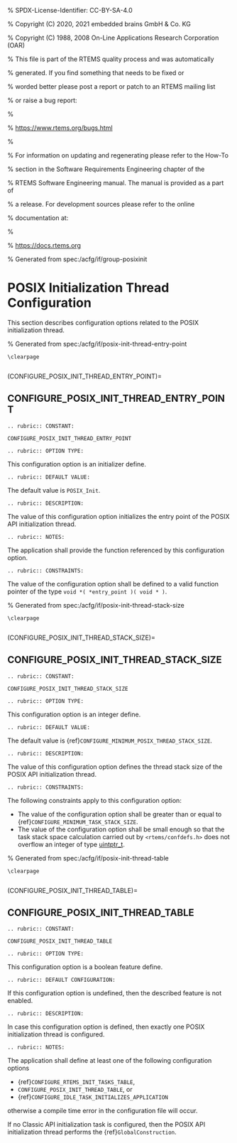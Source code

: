 % SPDX-License-Identifier: CC-BY-SA-4.0

% Copyright (C) 2020, 2021 embedded brains GmbH & Co. KG

% Copyright (C) 1988, 2008 On-Line Applications Research Corporation (OAR)

% This file is part of the RTEMS quality process and was automatically

% generated.  If you find something that needs to be fixed or

% worded better please post a report or patch to an RTEMS mailing list

% or raise a bug report:

%

% https://www.rtems.org/bugs.html

%

% For information on updating and regenerating please refer to the How-To

% section in the Software Requirements Engineering chapter of the

% RTEMS Software Engineering manual.  The manual is provided as a part of

% a release.  For development sources please refer to the online

% documentation at:

%

% https://docs.rtems.org

% Generated from spec:/acfg/if/group-posixinit

# POSIX Initialization Thread Configuration

This section describes configuration options related to the POSIX
initialization thread.

% Generated from spec:/acfg/if/posix-init-thread-entry-point

```{raw} latex
\clearpage
```

```{index} CONFIGURE_POSIX_INIT_THREAD_ENTRY_POINT
```

(CONFIGURE_POSIX_INIT_THREAD_ENTRY_POINT)=

## CONFIGURE_POSIX_INIT_THREAD_ENTRY_POINT

```{eval-rst}
.. rubric:: CONSTANT:
```

`CONFIGURE_POSIX_INIT_THREAD_ENTRY_POINT`

```{eval-rst}
.. rubric:: OPTION TYPE:
```

This configuration option is an initializer define.

```{eval-rst}
.. rubric:: DEFAULT VALUE:
```

The default value is `POSIX_Init`.

```{eval-rst}
.. rubric:: DESCRIPTION:
```

The value of this configuration option initializes the entry point of the
POSIX API initialization thread.

```{eval-rst}
.. rubric:: NOTES:
```

The application shall provide the function referenced by this configuration
option.

```{eval-rst}
.. rubric:: CONSTRAINTS:
```

The value of the configuration option shall be defined to a valid function
pointer of the type `void *( *entry_point )( void * )`.

% Generated from spec:/acfg/if/posix-init-thread-stack-size

```{raw} latex
\clearpage
```

```{index} CONFIGURE_POSIX_INIT_THREAD_STACK_SIZE
```

(CONFIGURE_POSIX_INIT_THREAD_STACK_SIZE)=

## CONFIGURE_POSIX_INIT_THREAD_STACK_SIZE

```{eval-rst}
.. rubric:: CONSTANT:
```

`CONFIGURE_POSIX_INIT_THREAD_STACK_SIZE`

```{eval-rst}
.. rubric:: OPTION TYPE:
```

This configuration option is an integer define.

```{eval-rst}
.. rubric:: DEFAULT VALUE:
```

The default value is {ref}`CONFIGURE_MINIMUM_POSIX_THREAD_STACK_SIZE`.

```{eval-rst}
.. rubric:: DESCRIPTION:
```

The value of this configuration option defines the thread stack size of the
POSIX API initialization thread.

```{eval-rst}
.. rubric:: CONSTRAINTS:
```

The following constraints apply to this configuration option:

- The value of the configuration option shall be greater than or equal to
  {ref}`CONFIGURE_MINIMUM_TASK_STACK_SIZE`.
- The value of the configuration option shall be small enough so that the task
  stack space calculation carried out by `<rtems/confdefs.h>` does not
  overflow an integer of type [uintptr_t](https://en.cppreference.com/w/c/types/integer).

% Generated from spec:/acfg/if/posix-init-thread-table

```{raw} latex
\clearpage
```

```{index} CONFIGURE_POSIX_INIT_THREAD_TABLE
```

(CONFIGURE_POSIX_INIT_THREAD_TABLE)=

## CONFIGURE_POSIX_INIT_THREAD_TABLE

```{eval-rst}
.. rubric:: CONSTANT:
```

`CONFIGURE_POSIX_INIT_THREAD_TABLE`

```{eval-rst}
.. rubric:: OPTION TYPE:
```

This configuration option is a boolean feature define.

```{eval-rst}
.. rubric:: DEFAULT CONFIGURATION:
```

If this configuration option is undefined, then the described feature is not
enabled.

```{eval-rst}
.. rubric:: DESCRIPTION:
```

In case this configuration option is defined, then exactly one POSIX
initialization thread is configured.

```{eval-rst}
.. rubric:: NOTES:
```

The application shall define at least one of the following configuration
options

- {ref}`CONFIGURE_RTEMS_INIT_TASKS_TABLE`,
- `CONFIGURE_POSIX_INIT_THREAD_TABLE`, or
- {ref}`CONFIGURE_IDLE_TASK_INITIALIZES_APPLICATION`

otherwise a compile time error in the configuration file will occur.

If no Classic API initialization task is configured, then the POSIX API
initialization thread performs the {ref}`GlobalConstruction`.
